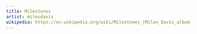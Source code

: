 ```yaml
---
title: Milestones
artist: milesdavis
wikipedia: https://en.wikipedia.org/wiki/Milestones_(Miles_Davis_album)
---
```

